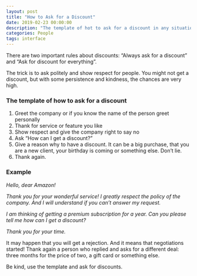 ```yaml
---
layout: post
title: "How to Ask for a Discount"
date: 2019-02-23 00:00:00
description: "The template of hot to ask for a discount in any situation" 
categories: People
tags: interface
---
```


There are two important rules about discounts: “Always ask for a discount” and “Ask for discount for everything”.

The trick is to ask politely and show respect for people. You might not get a discount, but with some persistence and kindness, the chances are very high.

### The template of how to ask for a discount

1. Greet the company or if you know the name of the person greet personally
2. Thank for service or feature you like
3. Show respect and give the company right to say no
4. Ask “How can I get a discount?”
5. Give a reason why to have a discount. It can be a big purchase, that you are a new client, your birthday is coming or something else. Don’t lie.
6. Thank again.

### Example

*Hello, dear Amazon!*

*Thank you for your wonderful service! I greatly respect the policy of the company. And I will understand if you can’t answer my request.*

*I am thinking of getting a premium subscription for a year. Can you please tell me how can I get a discount?*

*Thank you for your time.*

It may happen that you will get a rejection. And it means that negotiations started! Thank again a person who replied and asks for a different deal: three months for the price of two, a gift card or something else.

Be kind, use the template and ask for discounts.